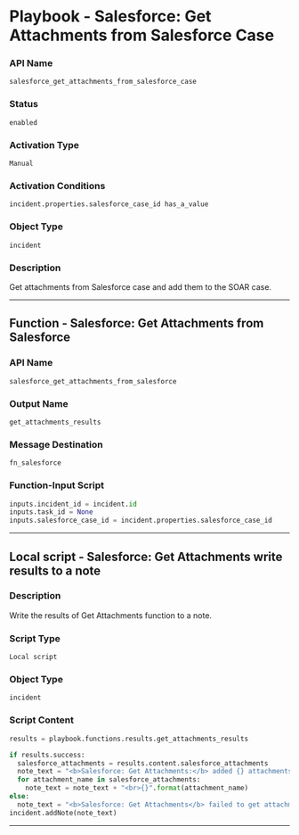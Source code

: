 <!--
    DO NOT MANUALLY EDIT THIS FILE
    THIS FILE IS AUTOMATICALLY GENERATED WITH resilient-sdk codegen
    Generated with resilient-sdk v51.0.0.1.486
-->

# Playbook - Salesforce: Get Attachments from Salesforce Case

### API Name
`salesforce_get_attachments_from_salesforce_case`

### Status
`enabled`

### Activation Type
`Manual`

### Activation Conditions
`incident.properties.salesforce_case_id has_a_value`

### Object Type
`incident`

### Description
Get attachments from Salesforce case and add them to the SOAR case.


---
## Function - Salesforce: Get Attachments from Salesforce

### API Name
`salesforce_get_attachments_from_salesforce`

### Output Name
`get_attachments_results`

### Message Destination
`fn_salesforce`

### Function-Input Script
```python
inputs.incident_id = incident.id
inputs.task_id = None
inputs.salesforce_case_id = incident.properties.salesforce_case_id
```

---

## Local script - Salesforce: Get Attachments write results to a note

### Description
Write the results of Get Attachments function to a note.

### Script Type
`Local script`

### Object Type
`incident`

### Script Content
```python
results = playbook.functions.results.get_attachments_results

if results.success:
  salesforce_attachments = results.content.salesforce_attachments
  note_text = "<b>Salesforce: Get Attachments:</b> added {} attachments to incident:<br>".format(len(salesforce_attachments))
  for attachment_name in salesforce_attachments:
    note_text = note_text + "<br>{}".format(attachment_name)
else:
  note_text = "<b>Salesforce: Get Attachments</b> failed to get attachments from Salesforce."
incident.addNote(note_text)

```

---

